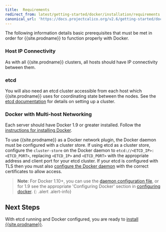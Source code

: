 ```yaml
---
title:  Requirements
redirect_from: latest/getting-started/docker/installation/requirements
canonical_url: 'https://docs.projectcalico.org/v2.6/getting-started/docker/installation/requirements'
---
```


The following information details basic prerequisites that must be met
in order for {{site.prodname}} to function properly with Docker.

### Host IP Connectivity

As with all {{site.prodname}} clusters, all hosts should have IP connectivity between them.

### etcd

You will also need an etcd cluster accessible from each host which {{site.prodname}}
uses for coordinating state between the nodes. See the [etcd documentation][etcd]
for details on setting up a cluster.

### Docker with Multi-host Networking

Each server should have Docker 1.9 or greater installed.
Follow the [instructions for installing Docker][docker].

To use {{site.prodname}} as a Docker network plugin, the Docker daemon must be configured
with a cluster store.  If using etcd as a cluster store,
configure the `cluster-store` on the Docker daemon to `etcd://<ETCD_IP>:<ETCD_PORT>`,
replacing `<ETCD_IP>` and `<ETCD_PORT>` with the appropriate address and client
port for your etcd cluster.  If your etcd is configured with TLS then you must
also [configure the Docker daemon][daemon-cert-config] with the correct
certificates to allow access.

> **Note**: For Docker 1.10+, you can use the [daemon configuration file][daemon-config-file],
> or for 1.9 see the appropriate 'Configuring Docker' section in 
> [configuring docker][configuring-docker-1.9].
{: .alert .alert-info}


## Next Steps

With etcd running and Docker configured, you are ready to
[install {{site.prodname}}](manual).


[etcd]: https://coreos.com/etcd/docs/latest/
[docker]: https://docs.docker.com/engine/installation/
[daemon-config-file]: https://docs.docker.com/engine/reference/commandline/dockerd/#/daemon-configuration-file
[daemon-cert-config]: https://docs.docker.com/engine/reference/commandline/dockerd/#nodes-discovery
[configuring-docker-1.9]: https://docs.docker.com/v1.9/engine/articles/configuring/
